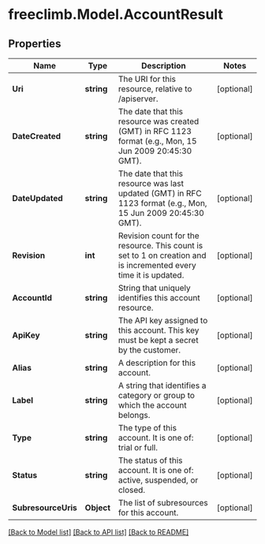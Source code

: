 # freeclimb.Model.AccountResult

## Properties

Name | Type | Description | Notes
------------ | ------------- | ------------- | -------------
**Uri** | **string** | The URI for this resource, relative to /apiserver. | [optional] 
**DateCreated** | **string** | The date that this resource was created (GMT) in RFC 1123 format (e.g., Mon, 15 Jun 2009 20:45:30 GMT). | [optional] 
**DateUpdated** | **string** | The date that this resource was last updated (GMT) in RFC 1123 format (e.g., Mon, 15 Jun 2009 20:45:30 GMT). | [optional] 
**Revision** | **int** | Revision count for the resource. This count is set to 1 on creation and is incremented every time it is updated. | [optional] 
**AccountId** | **string** | String that uniquely identifies this account resource. | [optional] 
**ApiKey** | **string** | The API key assigned to this account. This key must be kept a secret by the customer. | [optional] 
**Alias** | **string** | A description for this account. | [optional] 
**Label** | **string** | A string that identifies a category or group to which the account belongs. | [optional] 
**Type** | **string** | The type of this account. It is one of: trial or full. | [optional] 
**Status** | **string** | The status of this account. It is one of: active, suspended, or closed. | [optional] 
**SubresourceUris** | **Object** | The list of subresources for this account. | [optional] 

[[Back to Model list]](../README.md#documentation-for-models) [[Back to API list]](../README.md#documentation-for-api-endpoints) [[Back to README]](../README.md)

